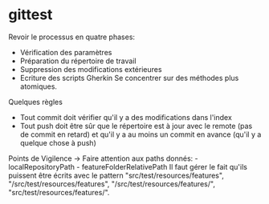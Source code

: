 # gittest

Revoir le processus en quatre phases:
- Vérification des paramètres
- Préparation du répertoire de travail
- Suppression des modifications extérieures
- Ecriture des scripts Gherkin
Se concentrer sur des méthodes plus atomiques.

Quelques règles
* Tout commit doit vérifier qu'il y a des modifications dans l'index
* Tout push doit être sûr que le répertoire est à jour avec le remote (pas de commit en retard)
et qu'il y a au moins un commit en avance (qu'il y a quelque chose à push)

Points de Vigilence
-> Faire attention aux paths donnés:
    - localRepositoryPath
    - featureFolderRelativePath
Il faut gérer le fait qu'ils puissent être écrits avec le pattern "src/test/resources/features", 
"/src/test/resources/features", "/src/test/resources/features/", "src/test/resources/features/". 